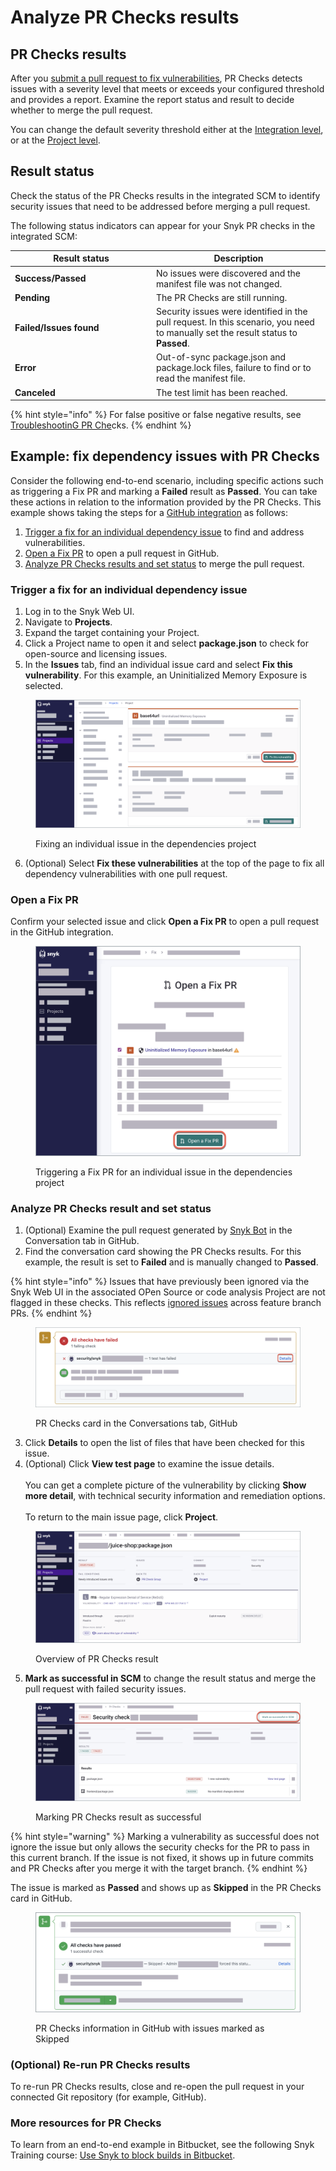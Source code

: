 # Analyze PR Checks results

## PR Checks results

After you [submit a pull request to fix vulnerabilities](../snyk-open-source/starting-to-fix-vulnerabilities/fix-your-vulnerabilities.md), PR Checks detects issues with a severity level that meets or exceeds your configured threshold and provides a report. Examine the report status and result to decide whether to merge the pull request.

You can change the default severity threshold either at the [Integration level](configure-pr-checks.md#configure-pr-checks-at-the-integration-level), or at the [Project level](configure-pr-checks.md#configure-pr-checks-at-the-project-level).

## Result status

Check the status of the PR Checks results in the integrated SCM to identify security issues that need to be addressed before merging a pull request.

The following status indicators can appear for your Snyk PR checks in the integrated SCM:

<table><thead><tr><th width="212">Result status</th><th>Description</th></tr></thead><tbody><tr><td><strong>Success/Passed</strong></td><td>No issues were discovered and the manifest file was not changed.</td></tr><tr><td><strong>Pending</strong></td><td>The PR Checks are still running.</td></tr><tr><td><strong>Failed/Issues found</strong></td><td>Security issues were identified in the pull request. In this scenario, you need to manually set the result status to <strong>Passed</strong>.</td></tr><tr><td><strong>Error</strong></td><td>Out-of-sync package.json and package.lock files, failure to find or to read the manifest file.</td></tr><tr><td><strong>Canceled</strong></td><td>The test limit has been reached.</td></tr></tbody></table>

{% hint style="info" %}
For false positive or false negative results, see [TroubleshootinG PR Che](troubleshooting.md)cks.
{% endhint %}

## **Example: fix dependency issues with PR Checks**

Consider the following end-to-end scenario, including specific actions such as triggering a Fix PR and marking a **Failed** result as **Passed**. You can take these actions in relation to the information provided by the PR Checks. This example shows taking the steps for a  [GitHub integration](../../integrations/git-repository-scm-integrations/github-integration.md) as follows:

1. [Trigger a fix for an individual dependency issue](analyze-pr-checks-results.md#trigger-a-fix-for-an-individual-dependency-issue) to find and address vulnerabilities.
2. [Open a Fix PR](analyze-pr-checks-results.md#open-a-fix-pr) to open a pull request in GitHub.
3. [Analyze PR Checks results and set status](analyze-pr-checks-results.md#analyze-pr-checks-result-and-set-status) to merge the pull request.

### Trigger a fix for an individual dependency issue

1. Log in to the Snyk Web UI.
2. Navigate to **Projects**.
3. Expand the target containing your Project.
4. Click a Project name to open it and select **package.json** to check for open-source and licensing issues.
5. In the **Issues** tab, find an individual issue card and select **Fix this vulnerability**. For this example, an Uninitialized Memory Exposure is selected.

<figure><img src="../../.gitbook/assets/fix_individual_vulnerability.png" alt="Fixing individual issue in dependencies project."><figcaption><p>Fixing an individual issue in the dependencies project</p></figcaption></figure>

6. (Optional) Select **Fix these vulnerabilities** at the top of the page to fix all dependency vulnerabilities with one pull request.

### Open a Fix PR

Confirm your selected issue and click **Open a Fix PR** to open a pull request in the GitHub integration.

<figure><img src="../../.gitbook/assets/open_fix_PR.png" alt="Triggering a Fix PR for an individual issue in dependencies project."><figcaption><p>Triggering a Fix PR for an individual issue in the dependencies project</p></figcaption></figure>

### Analyze PR Checks result and set status

1. (Optional) Examine the pull request generated by [Snyk Bot](../../integrations/git-repository-scm-integrations/github-integration.md#commit-signing) in the Conversation tab in GitHub.
2. Find the conversation card showing the PR Checks results. For this example, the result is set to **Failed** and is manually changed to **Passed**.&#x20;

{% hint style="info" %}
Issues that have previously been ignored via the Snyk Web UI in the associated OPen Source or code analysis Project are not flagged in these checks. This reflects [ignored issues](../../manage-issues/prioritizing-and-managing-issues/ignore-issues.md) across feature branch PRs.
{% endhint %}

<figure><img src="../../.gitbook/assets/PR_checks_in_GitHub_integration.png" alt="PR Checks card in the Conversations tab, GitHub."><figcaption><p>PR Checks card in the Conversations tab, GitHub</p></figcaption></figure>

3. Click **Details** to open the list of files that have been checked for this issue.
4. (Optional) Click **View test page** to examine the issue details.\
   \
   You can get a complete picture of the vulnerability by clicking **Show more detail**, with technical security information and remediation options.\
   \
   To return to the main issue page, click **Project**.

<figure><img src="../../.gitbook/assets/result_page_PR_Checks.png" alt="Overview of PR Checks result."><figcaption><p>Overview of PR Checks result</p></figcaption></figure>

5. **Mark as successful in SCM** to change the result status and merge the pull request with failed security issues.

<figure><img src="../../.gitbook/assets/mark_issue_as_successful_snyk_web_ui.png" alt="Marking PR Checks result as successful."><figcaption><p>Marking PR Checks result as successful</p></figcaption></figure>

{% hint style="warning" %}
Marking a vulnerability as successful does not ignore the issue but only allows the security checks for the PR to pass in this current branch. If the issue is not fixed, it shows up in future commits and PR Checks after you merge it with the target branch.
{% endhint %}

The issue is marked as **Passed** and shows up as **Skipped** in the PR Checks card in GitHub.

<figure><img src="../../.gitbook/assets/issue_marked_as_successful_PR_checks.png" alt="PR Checks information in GitHub with issue marked as Skipped."><figcaption><p>PR Checks information in GitHub with issues marked as Skipped</p></figcaption></figure>

### (Optional) Re-run PR Checks results

To re-run PR Checks results, close and re-open the pull request in your connected Git repository (for example, GitHub).

### More resources for PR Checks

To learn from an end-to-end example in Bitbucket, see the following Snyk Training course: [Use Snyk to block builds in Bitbucket](https://training.snyk.io/courses/default-snyk-test-bb).
